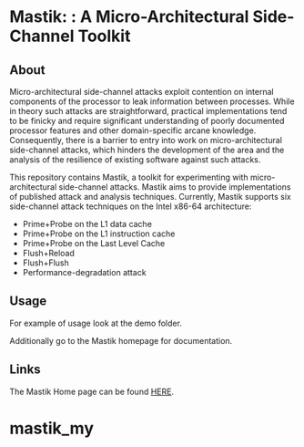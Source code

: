 # Mastik: : A Micro-Architectural Side-Channel Toolkit

## About

Micro-architectural side-channel attacks exploit contention on internal components
of the processor to leak information between processes. 
While in theory such attacks are straightforward, 
practical implementations tend to be finicky and 
require significant understanding of poorly documented processor features 
and other domain-specific arcane knowledge. 
Consequently, there is a barrier to entry into work on 
micro-architectural side-channel attacks, 
which hinders the development of the area and the analysis of the 
resilience of existing software against such attacks.

This repository contains Mastik, a toolkit for experimenting with micro-architectural side-channel attacks. Mastik aims to provide implementations of published attack and analysis techniques. 
Currently, Mastik supports six side-channel attack techniques on the Intel x86-64 architecture:

- Prime+Probe on the L1 data cache
- Prime+Probe on the L1 instruction cache
- Prime+Probe on the Last Level Cache
- Flush+Reload
- Flush+Flush
- Performance-degradation attack


## Usage

For example of usage look at the demo folder.

Additionally go to the Mastik homepage for documentation.

## Links

The Mastik Home page can be found [HERE](http://cs.adelaide.edu.au/~yval/Mastik/).
# mastik_my
